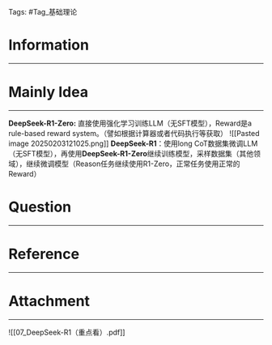 Tags: #Tag_基础理论 
# Information
---


# Mainly Idea
---

**DeepSeek-R1-Zero:** 直接使用强化学习训练LLM（无SFT模型），Reward是a rule-based reward system。（譬如根据计算器或者代码执行等获取）
![[Pasted image 20250203121025.png]]
**DeepSeek-R1**：使用long CoT数据集微调LLM（无SFT模型），再使用**DeepSeek-R1-Zero**继续训练模型，采样数据集（其他领域），继续微调模型（Reason任务继续使用R1-Zero，正常任务使用正常的Reward）

# Question
---


# Reference
---


# Attachment
---
![[07_DeepSeek-R1（重点看）.pdf]]